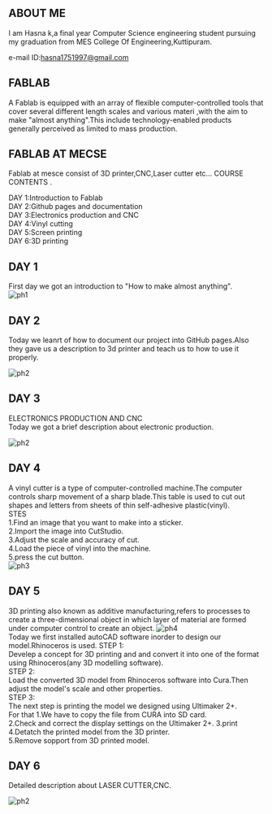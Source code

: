 ## ABOUT ME

 I am Hasna k,a final year Computer Science engineering student pursuing my graduation from MES College Of Engineering,Kuttipuram.

e-mail ID:hasna1751997@gmail.com
## FABLAB
A Fablab is equipped with an array of flexible computer-controlled tools that cover several different length scales and various materi ,with the aim to make "almost anything".This include technology-enabled products generally perceived as limited to mass production.
## FABLAB AT MECSE

Fablab at mesce consist of 3D printer,CNC,Laser cutter etc...
COURSE CONTENTS  .    


DAY 1:Introduction to Fablab<br/>
DAY 2:Github pages and documentation<br/>
DAY 3:Electronics production and CNC<br/>
DAY 4:Vinyl cutting<br/>
DAY 5:Screen printing<br/>
DAY 6:3D printing<br/>


## DAY 1
First day we got an introduction to "How to make almost anything".<br/>
![ph1](/images/Screenshot_2017-08-21-13-30-43.png)
## DAY 2
Today we leanrt of how to document our project into GitHub pages.Also they gave us a description to 3d printer and teach us to how to use it properly.

![ph2](/images/github.png)

## DAY 3
ELECTRONICS PRODUCTION AND CNC<br/>
Today we got a brief description about electronic production.<br/>

![ph2](/images/cnc2.jpg)
## DAY 4
A vinyl cutter is a type of computer-controlled machine.The computer controls sharp movement of a sharp blade.This table is used to cut out shapes and letters from sheets of thin self-adhesive plastic(vinyl).<br/>
STES<br/>
1.Find an image that you want to make into a sticker.<br/>
2.Import the image into CutStudio.<br/>
3.Adjust the scale and accuracy of cut.<br/>
4.Load the piece of vinyl into the machine.<br/>
5.press the cut button.<br/>
![ph3](/images/Screenshot_2017-08-21-13-35-40-1.png)
## DAY 5
3D printing also known as additive manufacturing,refers to processes to create a three-dimensional object in which layer of material are formed under computer control to create an object.
![ph4](/images/Screenshot_2017-08-21-13-37-54-1.png)
<br/>Today we first installed autoCAD software inorder to design our model.Rhinoceros is used.
STEP 1:<br/>
Develep a concept for 3D printing and and convert it into one of the format using Rhinoceros(any 3D modelling software).<br/>
STEP 2:<br/>
Load the converted 3D model from Rhinoceros software into Cura.Then adjust the model's scale and other properties.<br/>
STEP 3:<br/>
The next step is printing the model we designed using Ultimaker 2+.<br/>
For that 
1.We have to copy the  file from CURA  into SD card.<br/>
2.Check and correct the display settings on the Ultimaker 2+.
3.print
4.Detatch the printed model from the 3D printer.<br/>
5.Remove sopport from 3D printed model.
## DAY 6
Detailed description about LASER CUTTER,CNC.

![ph2](/images/laser.jpg)
